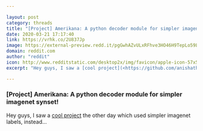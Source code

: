 ```yaml
---

layout: post
category: threads
title: "[Project] Amerikana: A python decoder module for simpler imagenet synset!"
date: 2020-03-21 17:17:40
link: https://vrhk.co/2U837Jp
image: https://external-preview.redd.it/pgGwhAZvULxRFhve3HO46H9TepLo59LUnanhM3cE4HU.jpg?width=400&height=209.42408377&auto=webp&crop=400:209.42408377,smart&s=e30b8ad2ca6fdf9d2249be22600df86ee9186fa2
domain: reddit.com
author: "reddit"
icon: http://www.redditstatic.com/desktop2x/img/favicon/apple-icon-57x57.png
excerpt: "Hey guys, I saw a [cool project](<https://github.com/anishathalye/imagenet-simple-labels>) the other day which used simpler imagenet labels, instead..."

---
```


### [Project] Amerikana: A python decoder module for simpler imagenet synset!

Hey guys, I saw a [cool project](<https://github.com/anishathalye/imagenet-simple-labels>) the other day which used simpler imagenet labels, instead...